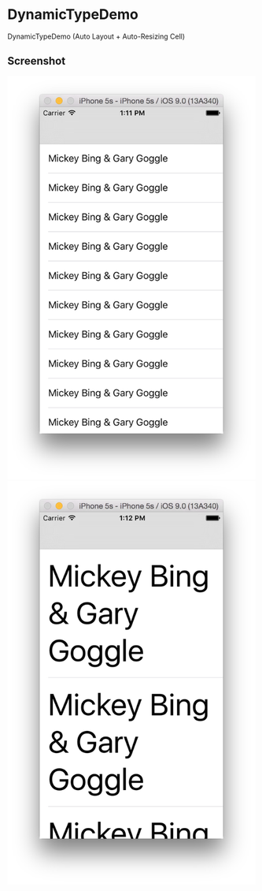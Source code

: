 # DynamicTypeDemo
DynamicTypeDemo (Auto Layout + Auto-Resizing Cell)

## Screenshot
![screenshot](https://raw.githubusercontent.com/mattglover/DynamicTypeDemo/master/screenshots/small.png "Screenshot - Small") ![screenshot](https://raw.githubusercontent.com/mattglover/DynamicTypeDemo/master/screenshots/large.png "Screenshot - Extra Large")

